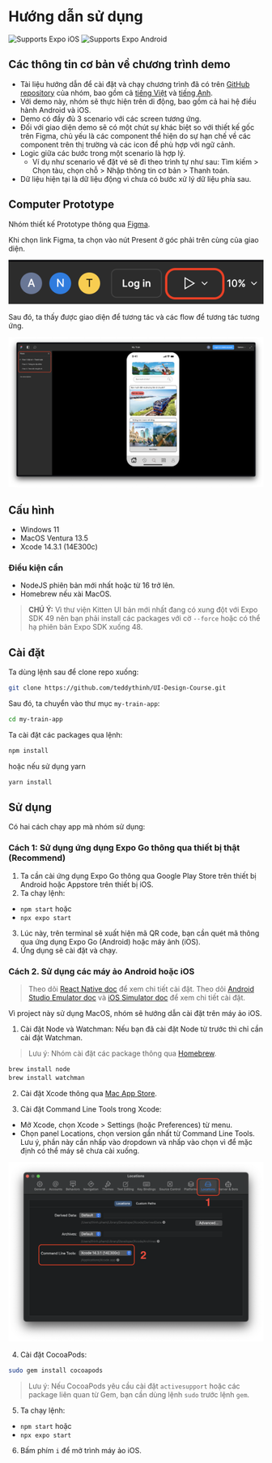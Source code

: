 # Hướng dẫn sử dụng

<p>
  <!-- iOS -->
  <img alt="Supports Expo iOS" longdesc="Supports Expo iOS" src="https://img.shields.io/badge/iOS-4630EB.svg?style=flat-square&logo=APPLE&labelColor=999999&logoColor=fff" />
  <!-- Android -->
  <img alt="Supports Expo Android" longdesc="Supports Expo Android" src="https://img.shields.io/badge/Android-4630EB.svg?style=flat-square&logo=ANDROID&labelColor=A4C639&logoColor=fff" />
</p>

## Các thông tin cơ bản về chương trình demo

- Tài liệu hướng dẫn để cài đặt và chạy chương trình đã có trên [GitHub repository](https://github.com/teddythinh/UI-Design-Course) của nhóm, bao gồm cả [tiếng Việt](https://github.com/teddythinh/UI-Design-Course/blob/main/my-train-app/HuongDanSuDung.md) và [tiếng Anh](https://github.com/teddythinh/UI-Design-Course/blob/main/my-train-app/README.md).
- Với demo này, nhóm sẽ thực hiện trên di động, bao gồm cả hai hệ điều hành Android và iOS.
- Demo có đầy đủ 3 scenario với các screen tương ứng.
- Đối với giao diện demo sẽ có một chút sự khác biệt so với thiết kế gốc trên Figma, chủ yếu là các component thể hiện do sự hạn chế về các component trên thị trường và các icon để phù hợp với ngữ cảnh.
- Logic giữa các bước trong một scenario là hợp lý.
  - Ví dụ như scenario về đặt vé sẽ đi theo trình tự như sau: Tìm kiếm > Chọn tàu, chọn chỗ > Nhập thông tin cơ bản > Thanh toán.
- Dữ liệu hiện tại là dữ liệu động vì chưa có bước xử lý dữ liệu phía sau.

## Computer Prototype

Nhóm thiết kế Prototype thông qua [Figma](https://www.figma.com/file/uBif5vsZVJyyYg0gNbhU2s/My-Train?type=design&node-id=0%3A1&mode=design&t=pmaKX0w63tv4crL2-1).

Khi chọn link Figma, ta chọn vào nút Present ở góc phải trên cùng của giao diện.

![presentButton](images/PresentButton.png)

Sau đó, ta thấy được giao diện để tương tác và các flow để tương tác tương ứng.

![FullScreen](images/FullScreen.png)

## Cấu hình

- Windows 11
- MacOS Ventura 13.5
- Xcode 14.3.1 (14E300c)

### Điều kiện cần

- NodeJS phiên bản mới nhất hoặc từ 16 trở lên.
- Homebrew nếu xài MacOS.

> **CHÚ Ý:** Vì thư viện Kitten UI bản mới nhất đang có xung đột với Expo SDK 49 nên bạn phải install các packages với cờ `--force` hoặc có thể hạ phiên bản Expo SDK xuống 48.

## Cài đặt

Ta dùng lệnh sau để clone repo xuống:

```bash
git clone https://github.com/teddythinh/UI-Design-Course.git
```

Sau đó, ta chuyển vào thư mục `my-train-app`:

```bash
cd my-train-app
```

Ta cài đặt các packages qua lệnh:

```bash
npm install
```

hoặc nếu sử dụng yarn

```bash
yarn install
```

## Sử dụng

Có hai cách chạy app mà nhóm sử dụng:

### Cách 1: Sử dụng ứng dụng Expo Go thông qua thiết bị thật **(Recommend)**

1. Ta cần cài ứng dụng Expo Go thông qua Google Play Store trên thiết bị Android hoặc Appstore trên thiết bị iOS.
2. Ta chạy lệnh:

- `npm start` hoặc
- `npx expo start`

3. Lúc này, trên terminal sẽ xuất hiện mã QR code, bạn cần quét mã thông qua ứng dụng Expo Go (Android) hoặc máy ảnh (iOS).
4. Ứng dụng sẽ cài đặt và chạy.

### Cách 2. Sử dụng các máy ảo Android hoặc iOS

> Theo dõi [React Native doc](https://reactnative.dev/docs/environment-setup) để xem chi tiết cài đặt.
> Theo dõi [Android Studio Emulator doc](https://docs.expo.dev/workflow/android-studio-emulator/) và [iOS Simulator doc](https://docs.expo.dev/workflow/ios-simulator/) để xem chi tiết cài đặt.

Vì project này sử dụng MacOS, nhóm sẽ hướng dẫn cài đặt trên máy ảo iOS.

1. Cài đặt Node và Watchman: Nếu bạn đã cài đặt Node từ trước thì chỉ cần cài đặt Watchman.

> Lưu ý: Nhóm cài đặt các package thông qua [Homebrew](https://brew.sh/).

```bash
brew install node
brew install watchman
```

2. Cài đặt Xcode thông qua [Mac App Store](https://apps.apple.com/us/app/xcode/id497799835?mt=12).

3. Cài đặt Command Line Tools trong Xcode:

- Mở Xcode, chọn Xcode > Settings (hoặc Preferences) từ menu.
- Chọn panel Locations, chọn version gần nhất từ Command Line Tools. Lưu ý, phần này cần nhấp  vào dropdown và nhấp vào chọn vì để mặc định có thể máy sẽ chưa cài xuống.

![CLT](images/CLT.png)

4. Cài đặt CocoaPods:

```bash
sudo gem install cocoapods
```

> Lưu ý: Nếu CocoaPods yêu cầu cài đặt `activesupport` hoặc các package liên quan từ Gem, bạn cần dùng lệnh `sudo` trước lệnh `gem`.

5. Ta chạy lệnh:

- `npm start` hoặc
- `npx expo start`

6. Bấm phím `i` để mở trình máy ảo iOS.
